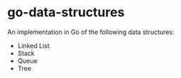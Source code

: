 # go-data-structures

An implementation in Go of the following data structures:

- Linked List
- Stack
- Queue
- Tree